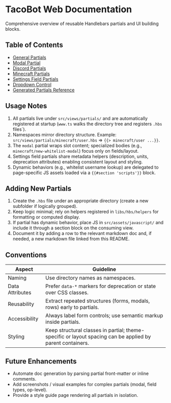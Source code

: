 # TacoBot Web Documentation

Comprehensive overview of reusable Handlebars partials and UI building blocks.

## Table of Contents

- [General Partials](./partials-general.md)
- [Modal Partial](./partials-modal.md)
- [Discord Partials](./partials-discord.md)
- [Minecraft Partials](./partials-minecraft.md)
- [Settings Field Partials](./partials-settings-fields.md)
- [Dropdown Control](./DropdownControl.md)
- [Generated Partials Reference](./partials-generated.md)

## Usage Notes

1. All partials live under `src/views/partials/` and are automatically registered at startup (`www.ts` walks the directory tree and registers `.hbs` files`).
2. Namespaces mirror directory structure. Example: `src/views/partials/minecraft/user.hbs` => `{{> minecraft/user ...}}`.
3. The `modal` partial wraps slot content; specialized bodies (e.g., `minecraft/new-whitelist-modal`) focus only on fields/layout.
4. Settings field partials share metadata helpers (description, units, deprecation attributes) enabling consistent layout and styling.
5. Dynamic behaviors (e.g., whitelist username lookup) are delegated to page-specific JS assets loaded via a `{{#section 'scripts'}}` block.

## Adding New Partials

1. Create the `.hbs` file under an appropriate directory (create a new subfolder if logically grouped).
2. Keep logic minimal; rely on helpers registered in `libs/hbs/helpers` for formatting or computed display.
3. If partial has dynamic behavior, place JS in `src/assets/javascript/` and include it through a section block on the consuming view.
4. Document it by adding a row to the relevant markdown doc and, if needed, a new markdown file linked from this README.

## Conventions

| Aspect | Guideline |
|--------|-----------|
| Naming | Use directory names as namespaces. |
| Data Attributes | Prefer `data-*` markers for deprecation or state over CSS classes. |
| Reusability | Extract repeated structures (forms, modals, rows) early to partials. |
| Accessibility | Always label form controls; use semantic markup inside partials. |
| Styling | Keep structural classes in partial; theme-specific or layout spacing can be applied by parent containers. |

## Future Enhancements

- Automate doc generation by parsing partial front-matter or inline comments.
- Add screenshots / visual examples for complex partials (modal, field types, op-level).
- Provide a style guide page rendering all partials in isolation.
